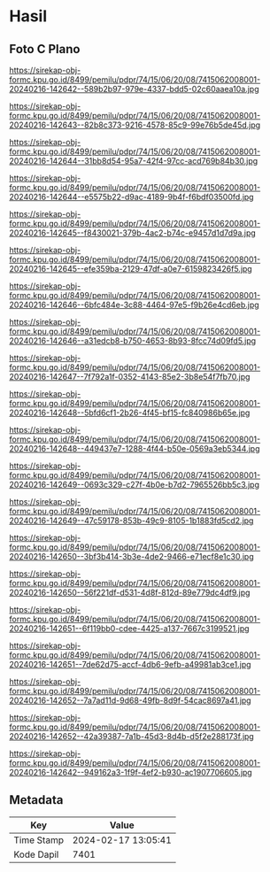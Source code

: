 # Hasil

## Foto C Plano

https://sirekap-obj-formc.kpu.go.id/8499/pemilu/pdpr/74/15/06/20/08/7415062008001-20240216-142642--589b2b97-979e-4337-bdd5-02c60aaea10a.jpg

https://sirekap-obj-formc.kpu.go.id/8499/pemilu/pdpr/74/15/06/20/08/7415062008001-20240216-142643--82b8c373-9216-4578-85c9-99e76b5de45d.jpg

https://sirekap-obj-formc.kpu.go.id/8499/pemilu/pdpr/74/15/06/20/08/7415062008001-20240216-142644--31bb8d54-95a7-42f4-97cc-acd769b84b30.jpg

https://sirekap-obj-formc.kpu.go.id/8499/pemilu/pdpr/74/15/06/20/08/7415062008001-20240216-142644--e5575b22-d9ac-4189-9b4f-f6bdf03500fd.jpg

https://sirekap-obj-formc.kpu.go.id/8499/pemilu/pdpr/74/15/06/20/08/7415062008001-20240216-142645--f8430021-379b-4ac2-b74c-e9457d1d7d9a.jpg

https://sirekap-obj-formc.kpu.go.id/8499/pemilu/pdpr/74/15/06/20/08/7415062008001-20240216-142645--efe359ba-2129-47df-a0e7-6159823426f5.jpg

https://sirekap-obj-formc.kpu.go.id/8499/pemilu/pdpr/74/15/06/20/08/7415062008001-20240216-142646--6bfc484e-3c88-4464-97e5-f9b26e4cd6eb.jpg

https://sirekap-obj-formc.kpu.go.id/8499/pemilu/pdpr/74/15/06/20/08/7415062008001-20240216-142646--a31edcb8-b750-4653-8b93-8fcc74d09fd5.jpg

https://sirekap-obj-formc.kpu.go.id/8499/pemilu/pdpr/74/15/06/20/08/7415062008001-20240216-142647--7f792a1f-0352-4143-85e2-3b8e54f7fb70.jpg

https://sirekap-obj-formc.kpu.go.id/8499/pemilu/pdpr/74/15/06/20/08/7415062008001-20240216-142648--5bfd6cf1-2b26-4f45-bf15-fc840986b65e.jpg

https://sirekap-obj-formc.kpu.go.id/8499/pemilu/pdpr/74/15/06/20/08/7415062008001-20240216-142648--449437e7-1288-4f44-b50e-0569a3eb5344.jpg

https://sirekap-obj-formc.kpu.go.id/8499/pemilu/pdpr/74/15/06/20/08/7415062008001-20240216-142649--0693c329-c27f-4b0e-b7d2-7965526bb5c3.jpg

https://sirekap-obj-formc.kpu.go.id/8499/pemilu/pdpr/74/15/06/20/08/7415062008001-20240216-142649--47c59178-853b-49c9-8105-1b1883fd5cd2.jpg

https://sirekap-obj-formc.kpu.go.id/8499/pemilu/pdpr/74/15/06/20/08/7415062008001-20240216-142650--3bf3b414-3b3e-4de2-9466-e71ecf8e1c30.jpg

https://sirekap-obj-formc.kpu.go.id/8499/pemilu/pdpr/74/15/06/20/08/7415062008001-20240216-142650--56f221df-d531-4d8f-812d-89e779dc4df9.jpg

https://sirekap-obj-formc.kpu.go.id/8499/pemilu/pdpr/74/15/06/20/08/7415062008001-20240216-142651--6f119bb0-cdee-4425-a137-7667c3199521.jpg

https://sirekap-obj-formc.kpu.go.id/8499/pemilu/pdpr/74/15/06/20/08/7415062008001-20240216-142651--7de62d75-accf-4db6-9efb-a49981ab3ce1.jpg

https://sirekap-obj-formc.kpu.go.id/8499/pemilu/pdpr/74/15/06/20/08/7415062008001-20240216-142652--7a7ad11d-9d68-49fb-8d9f-54cac8697a41.jpg

https://sirekap-obj-formc.kpu.go.id/8499/pemilu/pdpr/74/15/06/20/08/7415062008001-20240216-142652--42a39387-7a1b-45d3-8d4b-d5f2e288173f.jpg

https://sirekap-obj-formc.kpu.go.id/8499/pemilu/pdpr/74/15/06/20/08/7415062008001-20240216-142642--949162a3-1f9f-4ef2-b930-ac1907706605.jpg


## Metadata

| Key        | Value               |
| ---------- | ------------------- |
| Time Stamp | 2024-02-17 13:05:41 |
| Kode Dapil | 7401                |



